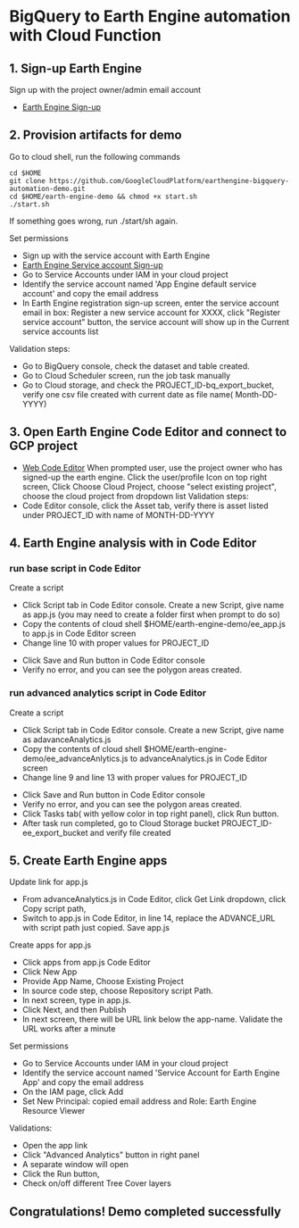 # BigQuery to Earth Engine automation with Cloud Function

## 1. Sign-up Earth Engine
Sign up with the project owner/admin email account
-   [Earth Engine Sign-up](https://signup.earthengine.google.com/#!/)

## 2. Provision artifacts for demo
Go to cloud shell, run the following commands
```shellcript
cd $HOME
git clone https://github.com/GoogleCloudPlatform/earthengine-bigquery-automation-demo.git
cd $HOME/earth-engine-demo && chmod +x start.sh
./start.sh
```
If something goes wrong, run ./start/sh again.

Set permissions
- Sign up with the service account with Earth Engine
- [Earth Engine Service account Sign-up](https://signup.earthengine.google.com/#!/service_accounts)
- Go to Service Accounts under IAM in your cloud project
- Identify the service account named 'App Engine default service account' and copy the email address
- In Earth Engine registration sign-up screen, enter the service account email in box: Register a new service account for XXXX,
  click "Register service account" button, the service account will show up in the Current service accounts list


Validation steps:
- Go to BigQuery console, check the dataset and table created. 
- Go to Cloud Scheduler screen, run the job task manually
- Go to Cloud storage, and check the PROJECT_ID-bq_export_bucket, verify one csv file created with current date as file name( Month-DD-YYYY)

## 3. Open Earth Engine Code Editor and connect to GCP project
-   [Web Code Editor](https://code.earthengine.google.com/)
When prompted user, use the project owner who has signed-up the earth engine. 
Click the user/profile Icon on top right screen, 
Click Choose Cloud Project, choose "select existing project", choose the cloud project from dropdown list
Validation steps:
- Code Editor console, click the Asset tab, verify there is asset listed under PROJECT_ID with name of MONTH-DD-YYYY

## 4. Earth Engine analysis with in Code Editor
### run base script in Code Editor
Create a script
- Click Script tab in Code Editor console. Create a new Script, give name as app.js (you may need to create a folder first when prompt to do so)
- Copy the contents of cloud shell $HOME/earth-engine-demo/ee_app.js to app.js in Code Editor screen
- Change line 10 with proper values for PROJECT_ID 
<!--- - Change line 11 with proper values for ASSET_ID (check the asset tab from Code Editor) --->
- Click Save and Run button in Code Editor console
- Verify no error, and you can see the polygon areas created. 

### run advanced analytics script in Code Editor
Create a script
- Click Script tab in Code Editor console. Create a new Script, give name as adavanceAnalytics.js
- Copy the contents of cloud shell $HOME/earth-engine-demo/ee_advanceAnlytics.js to advanceAnalytics.js in Code Editor screen
- Change line 9 and line 13 with proper values for PROJECT_ID 
<!--- - Change line 110 with proper values for ASSET_ID (check the asset tab from Code Editor) --->
- Click Save and Run button in Code Editor console
- Verify no error, and you can see the polygon areas created. 
- Click Tasks tab( with yellow color in top right panel), click Run button.
- After task run completed, go to Cloud Storage bucket PROJECT_ID-ee_export_bucket and verify file created

## 5. Create Earth Engine apps
Update link for app.js
- From advanceAnalytics.js in Code Editor, click Get Link dropdown, click Copy script path,
- Switch to app.js in Code Editor, in line 14, replace the ADVANCE_URL with script path just copied. Save app.js

Create apps for app.js
- Click apps from app.js Code Editor
- Click New App
- Provide App Name, Choose Existing Project
- In source code step, choose Repository script Path.
- In next screen, type in app.js.
- Click Next, and then Publish
- In next screen, there will be URL link below the app-name. Validate the URL works after a minute

Set permissions
- Go to Service Accounts under IAM in your cloud project
- Identify the service account named 'Service Account for Earth Engine App' and copy the email address
- On the IAM page, click Add
- Set New Principal: copied email address and Role: Earth Engine Resource Viewer

Validations:
- Open the app link
- Click "Advanced Analytics" button in right panel
- A separate window will open 
- Click the Run button, 
- Check on/off different Tree Cover layers

## Congratulations! Demo completed successfully

